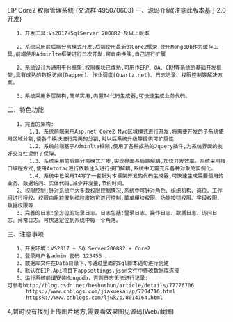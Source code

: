 EIP Core2 权限管理系统  (交流群:495070603)
一、源码介绍(注意此版本基于2.0开发)

       1、开发工具:Vs2017+SqlServer 2008R2 及以上版本
       
       2、系统采用前后端分离模式开发,后端使用最新的Core2框架,使用MongoDb作为缓存工具,前端使用Adminlte框架进行二次开发,可自由换肤,自己进行扩展
       
       2、系统设计为通用平台框架,权限模块已成熟,可用作ERP、OA、CRM等系统的基础开发框架,具有成熟的数据访问(Dapper)、作业调度(Quartz.net)、日志记录、权限控制等解决方案。
       
       3、系统采用多层架构,简单实用,内置T4代码生成器,可快速生成业务代码。
二、特色功能     

       1、完善的架构:
           1.1、系统前端采用Asp.net Core2 Mvc区域模式进行开发,将需要开发的子系统使用区域分割,使各个模块进行完美的分割,对以后系统升级等提供可扩展性
           1.2、系统前端基于Adminlte框架,使用了各种成熟的Jquery插件,为系统界面的友好交互性提供了保障。
           1.3、系统采用前后端分离模式开发,实现界面与后端解耦,加快开发效率。系统采用接口编程方式,使用Autofac进行依赖注入进行接口解耦,系统中无需充斥各种对象的实例化。
           1.4、系统中已采用T4写了一套针对本框架开发的代码生成器,可快速生成需要使用的业务、数据访问、实体代码,减少开发量,节约时间。
       2、权限控制:针对系统中大多数权限控制情况,系统中可针对角色、组织机构、岗位、工作组进行授权。权限由粗粒度到细粒度均可进行控制,菜单模块权限、功能按钮权限、字段权限、数据权限等
       3、完善的日志:全方位的记录日志。日志包括:登录日志、操作日志、数据日志、访问日志、异常日志。可快速定位到系统中每一个角落。
三、注意事项

       1、开发环境：VS2017 + SQLServer2008R2 + Core2
       2、登录用户名admin 密码 123456 ，
       3、数据库文件在Data目录下,可通过里面的Sql脚本语句进行创建
       4、默认在EIP.Api项目下appsettings.json文件中修改数据库连接
       5、运行系统前请安装Mongodb，否则日志无法进行记录:
	可参考http://blog.csdn.net/heshushun/article/details/77776706
	      https://www.cnblogs.com/jiaxuekai/p/7204716.html
	      httpsk://www.cnblogs.com/ljwk/p/8014164.html
4,暂时没有找到上传图片地方,需要看效果图见源码(Web/截图)
